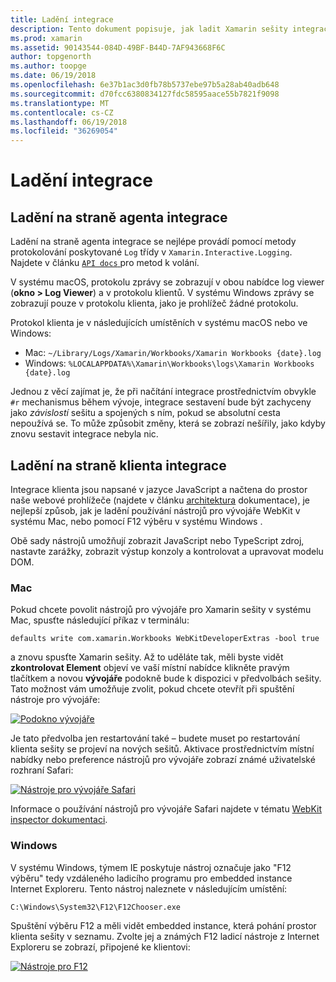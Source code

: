 ```yaml
---
title: Ladění integrace
description: Tento dokument popisuje, jak ladit Xamarin sešity integrace, straně agenta a klienta v systému Windows a macu.
ms.prod: xamarin
ms.assetid: 90143544-084D-49BF-B44D-7AF943668F6C
author: topgenorth
ms.author: toopge
ms.date: 06/19/2018
ms.openlocfilehash: 6e37b1ac3d0fb78b5737ebe97b5a28ab40adb648
ms.sourcegitcommit: d70fcc6380834127fdc58595aace55b7821f9098
ms.translationtype: MT
ms.contentlocale: cs-CZ
ms.lasthandoff: 06/19/2018
ms.locfileid: "36269054"
---
```

# <a name="debugging-integrations"></a>Ladění integrace

## <a name="debugging-agent-side-integrations"></a>Ladění na straně agenta integrace

Ladění na straně agenta integrace se nejlépe provádí pomocí metody protokolování poskytované `Log` třídy v `Xamarin.Interactive.Logging`. Najdete v článku [ `API docs` ](https://developer.xamarin.com/api/type/Xamarin.Interactive.Logging.Log/) pro metod k volání.

V systému macOS, protokolu zprávy se zobrazují v obou nabídce log viewer (**okno > Log Viewer**) a v protokolu klientů. V systému Windows zprávy se zobrazují pouze v protokolu klienta, jako je prohlížeč žádné protokolu.

Protokol klienta je v následujících umístěních v systému macOS nebo ve Windows:

- Mac: `~/Library/Logs/Xamarin/Workbooks/Xamarin Workbooks {date}.log`
- Windows: `%LOCALAPPDATA%\Xamarin\Workbooks\logs\Xamarin Workbooks {date}.log`

Jednou z věcí zajímat je, že při načítání integrace prostřednictvím obvykle `#r` mechanismus během vývoje, integrace sestavení bude být zachyceny jako _závislostí_ sešitu a spojených s ním, pokud se absolutní cesta nepoužívá se. To může způsobit změny, která se zobrazí nešířily, jako kdyby znovu sestavit integrace nebyla nic.

## <a name="debugging-client-side-integrations"></a>Ladění na straně klienta integrace

Integrace klienta jsou napsané v jazyce JavaScript a načtena do prostor naše webové prohlížeče (najdete v článku [architektura](~/tools/workbooks/sdk/architecture.md) dokumentace), je nejlepší způsob, jak je ladění používání nástrojů pro vývojáře WebKit v systému Mac, nebo pomocí F12 výběru v systému Windows .

Obě sady nástrojů umožňují zobrazit JavaScript nebo TypeScript zdroj, nastavte zarážky, zobrazit výstup konzoly a kontrolovat a upravovat modelu DOM.

### <a name="mac"></a>Mac

Pokud chcete povolit nástrojů pro vývojáře pro Xamarin sešity v systému Mac, spusťte následující příkaz v terminálu:

```shell
defaults write com.xamarin.Workbooks WebKitDeveloperExtras -bool true
```

a znovu spusťte Xamarin sešity. Až to uděláte tak, měli byste vidět **zkontrolovat Element** objeví ve vaší místní nabídce klikněte pravým tlačítkem a novou **vývojáře** podokně bude k dispozici v předvolbách sešity. Tato možnost vám umožňuje zvolit, pokud chcete otevřít při spuštění nástroje pro vývojáře:

[![Podokno vývojáře](debugging-images/developer-pane-small.png)](debugging-images/developer-pane.png#lightbox)

Je tato předvolba jen restartování také – budete muset po restartování klienta sešity se projeví na nových sešitů. Aktivace prostřednictvím místní nabídky nebo preference nástrojů pro vývojáře zobrazí známé uživatelské rozhraní Safari:

[![Nástroje pro vývojáře Safari](debugging-images/mac-dev-tools.png)](debugging-images/mac-dev-tools.png#lightbox)

Informace o používání nástrojů pro vývojáře Safari najdete v tématu [WebKit inspector dokumentaci][webkit-docs].

### <a name="windows"></a>Windows

V systému Windows, týmem IE poskytuje nástroj označuje jako "F12 výběru" tedy vzdáleného ladicího programu pro embedded instance Internet Exploreru. Tento nástroj naleznete v následujícím umístění:

```shell
C:\Windows\System32\F12\F12Chooser.exe
```

Spuštění výběru F12 a měli vidět embedded instance, která pohání prostor klienta sešity v seznamu. Zvolte jej a známých F12 ladicí nástroje z Internet Exploreru se zobrazí, připojené ke klientovi:

[![Nástroje pro F12](debugging-images/windows-dev-tools.png)](debugging-images/windows-dev-tools.png#lightbox)

[webkit-docs]: https://trac.webkit.org/wiki/WebInspector
